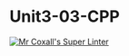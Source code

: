 # Unit3-03-CPP
[![Mr Coxall's Super Linter](https://github.com/ICS3U-C-Programming-JackT/Unit3-03-CPP/workflows/Mr%20Coxall's%20Super%20Linter/badge.svg)](https://github.com/ICS3U-C-Programming-JackT/Unit3-03-CPP/actions/)
